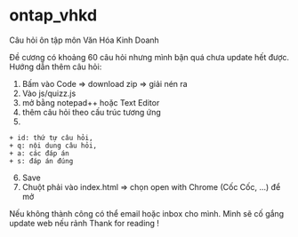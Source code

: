 # ontap_vhkd
Câu hỏi ôn tập môn Văn Hóa Kinh Doanh

Đề cương có khoảng 60 câu hỏi nhưng mình bận quá chưa update hết được.
Hướng dẫn thêm câu hỏi:
  1. Bấm vào Code => download zip => giải nén ra
  2. Vào js/quizz.js
  3. mở bằng notepad++ hoặc Text Editor 
  4. thêm câu hỏi theo cấu trúc tương ứng
  5. 
    + id: thứ tự câu hỏi, 
    + q: nội dung câu hỏi,
    + a: các đáp án
    + s: đáp án đúng
  6. Save
  7. Chuột phải vào index.html => chọn open with Chrome (Cốc Cốc, ...) để mở

Nếu không thành công có thể email hoặc inbox cho mình. Mình sẽ cố gắng update web nếu rảnh
Thank for reading !
